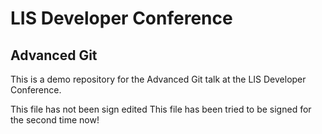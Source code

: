 # LIS Developer Conference
## Advanced Git
This is a demo repository for the Advanced Git talk at the LIS Developer Conference.

This file has not been sign edited
This file has been tried to be signed for the second time now!